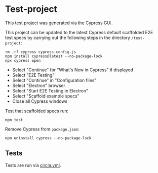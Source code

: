 # Test-project

This test project was generated via the Cypress GUI.

This project can be updated to the latest Cypress default scaffolded E2E test specs by carrying out the following steps in the directory `/test-project`:

```shell
rm -rf cypress cypress.config.js
npm install cypress@latest --no-package-lock
npx cypress open
```

- Select "Continue" for "What's New in Cypress" if displayed
- Select "E2E Testing"
- Select "Continue" in "Configuration files"
- Select "Electron" browser
- Select "Start E2E Testing in Electron"
- Select "Scaffold example specs"
- Close all Cypress windows

Test that scaffolded specs run:

```shell
npm test
```

Remove Cypress from `package.json`:

```shell
npm uninstall cypress --no-package-lock
```

## Tests

Tests are run via [circle.yml](../circle.yml).

